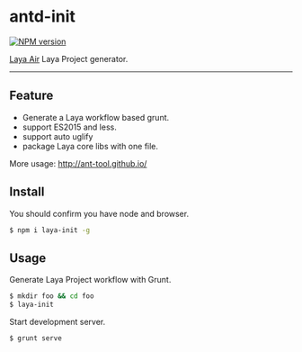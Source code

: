 # antd-init

[![NPM version](https://img.shields.io/npm/v/antd-init.svg?style=flat)](https://npmjs.org/package/antd-init)

[Laya Air](http://www.layabox.com) Laya Project generator.

----

## Feature

- Generate a Laya workflow based grunt.
- support ES2015 and less.
- support auto uglify 
- package Laya core libs with one file.


More usage: http://ant-tool.github.io/

## Install

You should confirm you have node and browser.

```bash
$ npm i laya-init -g
```

## Usage

Generate Laya Project workflow with Grunt.

```bash
$ mkdir foo && cd foo
$ laya-init

```

Start development server.

```bash
$ grunt serve
```


